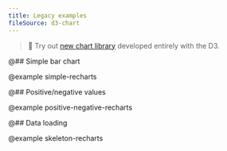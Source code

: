 ```yaml
---
title: Legacy examples
fileSource: d3-chart
---
```


> 🎉 Try out [new chart library](/data-display/area-chart/area-chart-d3-code/) developed entirely with the D3.

@## Simple bar chart

@example simple-recharts

@## Positive/negative values

@example positive-negative-recharts

@## Data loading

@example skeleton-recharts
